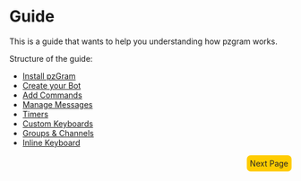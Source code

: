 # Guide

This is a guide that wants to help you understanding how pzgram works.

Structure of the guide:

  * [Install pzGram](https://infopz.github.io/pzgram/install)
  * [Create your Bot](https://infopz.gihub.io/pzgram/guide1)
  * [Add Commands](https://infopz.github.io/pzgram/guide2)
  * [Manage Messages](https://infopz.github.io/pzgram/guide3)
  * [Timers](https://infopz.github.io/pzgram/guide4)
  * [Custom Keyboards](https://infopz.github.io/pzgram/guide5)
  * [Groups & Channels](https://infopz.github.io/pzgram/guide6)
  * [Inline Keyboard](http://infopz.github.io/pzgram/guide7)

<div style="float: right;background-color: #fc0;padding: 6px;border-radius: 7px;"><a href="https://infopz.github.io/pzgram/install" style="text-decoration: none;color: #252525;">Next Page</a></div>

